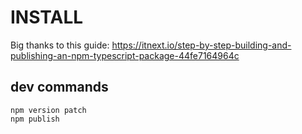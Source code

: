 # INSTALL

Big thanks to this guide: https://itnext.io/step-by-step-building-and-publishing-an-npm-typescript-package-44fe7164964c

## dev commands

```
npm version patch
npm publish
```
